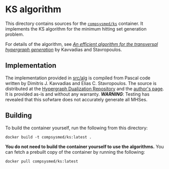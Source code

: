 # KS algorithm
This directory contains sources for the [`compsysmed/ks`](//hub.docker.com/r/compsysmed/ks) container.
It implements the KS algorithm for the minimum hitting set generation problem.

For details of the algorithm, see [_An efficient algorithm for the transversal hypergraph generation_](//doi.org/10.7155/jgaa.00107) by Kavvadias and Stavropoulos.

## Implementation
The implementation provided in [src/alg](src/alg) is compiled from Pascal code written by Dimitris J. Kavvadias and Elias C. Stavropoulos.
The source is distributed at the [Hypergraph Dualization Repository](//research.nii.ac.jp/~uno/dualization.html) and the [author's page](//lca.ceid.upatras.gr/~estavrop/transversal/).
It is provided as-is and without any warranty.
***WARNING***: Testing has revealed that this sofwtare does not accurately generate all MHSes.

## Building
To build the container yourself, run the following from this directory:

    docker build -t compsysmed/ks:latest .

**You do not need to build the container yourself to use the algorithms.**
You can fetch a prebuilt copy of the container by running the following:

    docker pull compsysmed/ks:latest
